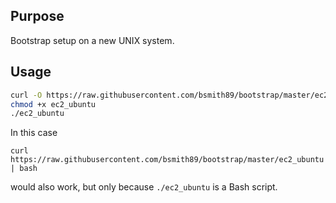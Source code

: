 ## Purpose ##

Bootstrap setup on a new UNIX system.

## Usage ##

```bash
curl -O https://raw.githubusercontent.com/bsmith89/bootstrap/master/ec2_ubuntu
chmod +x ec2_ubuntu
./ec2_ubuntu
```

In this case

```
curl https://raw.githubusercontent.com/bsmith89/bootstrap/master/ec2_ubuntu | bash
```

would also work, but only because `./ec2_ubuntu` is a Bash script.

